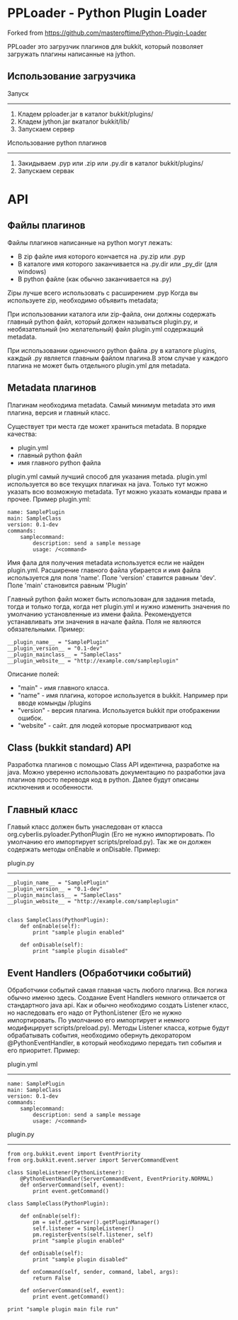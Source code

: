 PPLoader - Python Plugin Loader
====================
Forked from https://github.com/masteroftime/Python-Plugin-Loader

PPLoader это загрузчик плагинов для bukkit, который позволяет загружать плагины 
написанные на jython. 


Использование загрузчика
-----------------------

Запуск
*******

1. Кладем pploader.jar в каталог bukkit/plugins/
2. Кладем jython.jar вкаталог bukkit/lib/
3. Запускаем сервер

Использование python плагинов
*************

1. Закидываем .pyp или .zip или .py.dir в каталог bukkit/plugins/
2. Запускаем сервак

API
===========

Файлы плагинов
------------

Файлы плагинов написанные на python могут лежать:

- В zip файле имя которого кончается на .py.zip или .pyp
- В каталоге имя которого заканчивается
на .py.dir или \_py_dir (для windows)
- В python файле (как обычно заканчивается на .py)

Zipы лучше всего использовать с расширением .pyp Когда вы используете zip,
необходимо объявить metadata;

При использовании каталога или zip-файла, они должны содержать главный python 
файл, который должен называться plugin.py, и необязательный (но желательный)
файл plugin.yml содержащий metadata.

При использовании одиночного python файла .py в каталоге plugins, 
каждый .py является главным файлом плагина.В этом случае у каждого плагина
не может быть отдельного plugin.yml для metadata.

Metadata плагинов
---------------

Плагинам необходима metadata. Самый минимум metadata это имя плагина, версия 
и главный класс.

Существует три места где может храниться metadata. В порядке качества:

- plugin.yml
- главный python файл
- имя главного python файла

plugin.yml самый лучший способ для указания metada. plugin.yml используется
во все текущих плагинах на java. Только тут можно указать всю возможную 
metadata. Тут можно указать команды права и прочее.
Пример plugin.yml:

    name: SamplePlugin
    main: SampleClass
    version: 0.1-dev
    commands:
        samplecommand:
            description: send a sample message
            usage: /<command>

Имя фала для получения metadata используется если не найден plugin.yml.
Расширение главного файла убирается и имя файла используется для поля 'name'.
Поле 'version' ставится равным 'dev'.
Поле 'main' становится равным 'Plugin'

Главный python файл может быть использован для задания metada, тогда и только
тогда, когда нет plugin.yml и нужно изменить значения по умолчанию 
установленные из имени файла. Рекомендуется устанавливать эти значения в начале
файла. Поля не являются обязательными. Пример:

    __plugin_name__ = "SamplePlugin"
    __plugin_version__ = "0.1-dev"
    __plugin_mainclass__ = "SampleClass"
    __plugin_website__ = "http://example.com/sampleplugin"

Описание полей:

- "main" - имя главного класса.
- "name" - имя плагина, которое используется в bukkit. Например при вводе
    комынды /plugins
- "version" - версия плагина. Используется bukkit при отображении ошибок.
- "website" - сайт. для людей которые просматривают код


Class (bukkit standard) API
---------------------------------

Разработка плагинов с помощью Class API идентична, разработке на java.
Можно уверенно использовать документацию по разработки java плагинов просто
переводя код в python. Далее будут описаны исключения и особенности.

Главный класс
---------------

Главый класс должен быть унаследован от класса 
org.cyberlis.pyloader.PythonPlugin (Его не нужно импортировать. По умолчанию 
его импортирует scripts/preload.py). Так же он должен содержать методы onEnable
и onDisable. Пример:

plugin.py
*********

    __plugin_name__ = "SamplePlugin"
    __plugin_version__ = "0.1-dev"
    __plugin_mainclass__ = "SampleClass"
    __plugin_website__ = "http://example.com/sampleplugin"
    
    
    class SampleClass(PythonPlugin):
        def onEnable(self):            
            print "sample plugin enabled"
        
        def onDisable(self):
            print "sample plugin disabled"
            
Event Handlers (Обработчики событий)
-----------------------------------

Обработчики событий cамая главная часть любого плагина. Вся логика 
обычно именно здесь. Создание Event Handlers немного отличается от стандартного 
java api. Как и обычно необходимо создать Listener класс, но наследовать его 
надо от PythonListener (Его не нужно импортировать. По умолчанию его 
импортирует и немного модифицирует scripts/preload.py). Методы Listener класса,
котрые будут обрабатывать события, необходимо обернуть декоратором 
@PythonEventHandler, в который необходимо передать тип события и его приоритет. 
Пример: 

plugin.yml
**********

    name: SamplePlugin
    main: SampleClass
    version: 0.1-dev
    commands:
        samplecommand:
            description: send a sample message
            usage: /<command>

plugin.py
*********

    from org.bukkit.event import EventPriority
    from org.bukkit.event.server import ServerCommandEvent

    class SimpleListener(PythonListener):
        @PythonEventHandler(ServerCommandEvent, EventPriority.NORMAL)
        def onServerCommand(self, event):
            print event.getCommand()  
            
    class SampleClass(PythonPlugin):

        def onEnable(self):
            pm = self.getServer().getPluginManager()
            self.listener = SimpleListener()
            pm.registerEvents(self.listener, self)
            print "sample plugin enabled"

        def onDisable(self):
            print "sample plugin disabled"

        def onCommand(self, sender, command, label, args):
            return False

        def onServerCommand(self, event):
            print event.getCommand()
      
    print "sample plugin main file run"

